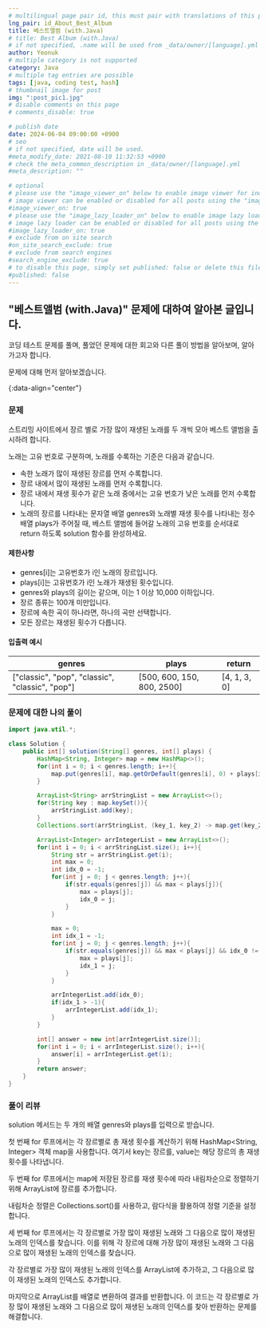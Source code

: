 ```yaml
---
# multilingual page pair id, this must pair with translations of this page. (This name must be unique)
lng_pair: id_About_Best_Album
title: 베스트앨범 (with.Java)
# title: Best Album (with.Java)
# if not specified, .name will be used from _data/owner/[language].yml
author: Yeonuk
# multiple category is not supported
category: Java
# multiple tag entries are possible
tags: [java, coding test, hash]
# thumbnail image for post
img: ":post_pic1.jpg"
# disable comments on this page
# comments_disable: true

# publish date
date: 2024-06-04 09:00:00 +0900
# seo
# if not specified, date will be used.
#meta_modify_date: 2021-08-10 11:32:53 +0900
# check the meta_common_description in _data/owner/[language].yml
#meta_description: ""

# optional
# please use the "image_viewer_on" below to enable image viewer for individual pages or posts (_posts/ or [language]/_posts folders).
# image viewer can be enabled or disabled for all posts using the "image_viewer_posts: true" setting in _data/conf/main.yml.
#image_viewer_on: true
# please use the "image_lazy_loader_on" below to enable image lazy loader for individual pages or posts (_posts/ or [language]/_posts folders).
# image lazy loader can be enabled or disabled for all posts using the "image_lazy_loader_posts: true" setting in _data/conf/main.yml.
#image_lazy_loader_on: true
# exclude from on site search
#on_site_search_exclude: true
# exclude from search engines
#search_engine_exclude: true
# to disable this page, simply set published: false or delete this file
#published: false
---
```


<!-- outline-start -->

## "베스트앨범 (with.Java)" 문제에 대하여 알아본 글입니다.

코딩 테스트 문제를 풀며, 풀었던 문제에 대한 회고와 다른 풀이 방법을 알아보며, 알아가고자 합니다.

문제에 대해 먼저 알아보겠습니다.

{:data-align="center"}

<!-- outline-end -->

### 문제

스트리밍 사이트에서 장르 별로 가장 많이 재생된 노래를 두 개씩 모아 베스트 앨범을 출시하려 합니다.

노래는 고유 번호로 구분하며, 노래를 수록하는 기준은 다음과 같습니다.

- 속한 노래가 많이 재생된 장르를 먼저 수록합니다.
- 장르 내에서 많이 재생된 노래를 먼저 수록합니다.
- 장르 내에서 재생 횟수가 같은 노래 중에서는 고유 번호가 낮은 노래를 먼저 수록합니다.
- 노래의 장르를 나타내는 문자열 배열 genres와 노래별 재생 횟수를 나타내는 정수 배열 plays가 주어질 때, 베스트 앨범에 들어갈 노래의 고유 번호를 순서대로 return 하도록 solution 함수를 완성하세요.

#### 제한사항

- genres[i]는 고유번호가 i인 노래의 장르입니다.
- plays[i]는 고유번호가 i인 노래가 재생된 횟수입니다.
- genres와 plays의 길이는 같으며, 이는 1 이상 10,000 이하입니다.
- 장르 종류는 100개 미만입니다.
- 장르에 속한 곡이 하나라면, 하나의 곡만 선택합니다.
- 모든 장르는 재생된 횟수가 다릅니다.

#### 입출력 예시

<!--
| lines                     | result |
| ------------------------- | ------ |
| [[0, 1], [2, 5], [3, 9]]  | 2      |
| [[-1, 1], [1, 3], [3, 9]] | 0      |
| [[0, 5], [3, 9], [1, 10]] | 8      | -->

| genres                                          | plays                      | return       |
| ----------------------------------------------- | -------------------------- | ------------ |
| ["classic", "pop", "classic", "classic", "pop"] | [500, 600, 150, 800, 2500] | [4, 1, 3, 0] |

### 문제에 대한 나의 풀이

```java
import java.util.*;

class Solution {
    public int[] solution(String[] genres, int[] plays) {
        HashMap<String, Integer> map = new HashMap<>();
        for(int i = 0; i < genres.length; i++){
            map.put(genres[i], map.getOrDefault(genres[i], 0) + plays[i]);
        }

        ArrayList<String> arrStringList = new ArrayList<>();
        for(String key : map.keySet()){
            arrStringList.add(key);
        }
        Collections.sort(arrStringList, (key_1, key_2) -> map.get(key_2) - map.get(key_1));

        ArrayList<Integer> arrIntegerList = new ArrayList<>();
        for(int i = 0; i < arrStringList.size(); i++){
            String str = arrStringList.get(i);
            int max = 0;
            int idx_0 = -1;
            for(int j = 0; j < genres.length; j++){
                if(str.equals(genres[j]) && max < plays[j]){
                    max = plays[j];
                    idx_0 = j;
                }
            }

            max = 0;
            int idx_1 = -1;
            for(int j = 0; j < genres.length; j++){
                if(str.equals(genres[j]) && max < plays[j] && idx_0 != j){
                    max = plays[j];
                    idx_1 = j;
                }
            }

            arrIntegerList.add(idx_0);
            if(idx_1 > -1){
                arrIntegerList.add(idx_1);
            }
        }

        int[] answer = new int[arrIntegerList.size()];
        for(int i = 0; i < arrIntegerList.size(); i++){
            answer[i] = arrIntegerList.get(i);
        }
        return answer;
    }
}
```

### 풀이 리뷰

solution 메서드는 두 개의 배열 genres와 plays를 입력으로 받습니다.

첫 번째 for 루프에서는 각 장르별로 총 재생 횟수를 계산하기 위해 HashMap<String, Integer> 객체 map을 사용합니다. 여기서 key는 장르를, value는 해당 장르의 총 재생 횟수를 나타냅니다.

두 번째 for 루프에서는 map에 저장된 장르를 재생 횟수에 따라 내림차순으로 정렬하기 위해 ArrayList<String>에 장르를 추가합니다.

내림차순 정렬은 Collections.sort()를 사용하고, 람다식을 활용하여 정렬 기준을 설정합니다.

세 번째 for 루프에서는 각 장르별로 가장 많이 재생된 노래와 그 다음으로 많이 재생된 노래의 인덱스를 찾습니다. 이를 위해 각 장르에 대해 가장 많이 재생된 노래와 그 다음으로 많이 재생된 노래의 인덱스를 찾습니다.

각 장르별로 가장 많이 재생된 노래의 인덱스를 ArrayList<Integer>에 추가하고, 그 다음으로 많이 재생된 노래의 인덱스도 추가합니다.

마지막으로 ArrayList<Integer>를 배열로 변환하여 결과를 반환합니다.
이 코드는 각 장르별로 가장 많이 재생된 노래와 그 다음으로 많이 재생된 노래의 인덱스를 찾아 반환하는 문제를 해결합니다.

